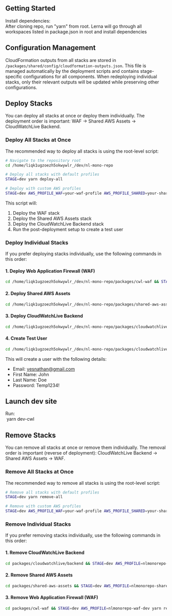 ## Getting Started

Install dependencies:  
After cloning repo, run "yarn" from root. Lerna will go through all workspaces listed in package.json in root and install dependencies  

## Configuration Management

CloudFormation outputs from all stacks are stored in `/packages/shared/config/cloudformation-outputs.json`. This file is managed automatically by the deployment scripts and contains stage-specific configurations for all components. When redeploying individual stacks, only their relevant outputs will be updated while preserving other configurations.

## Deploy Stacks

You can deploy all stacks at once or deploy them individually. The deployment order is important: WAF → Shared AWS Assets → CloudWatchLive Backend.


### Deploy All Stacks at Once

The recommended way to deploy all stacks is using the root-level script:

```bash
# Navigate to the repository root
cd /home/liqk1ugzoezh5okwywlr_/dev/nl-mono-repo

# Deploy all stacks with default profiles
STAGE=dev yarn deploy-all

# Deploy with custom AWS profiles
STAGE=dev AWS_PROFILE_WAF=your-waf-profile AWS_PROFILE_SHARED=your-shared-profile AWS_PROFILE_CWL=your-cwl-profile yarn deploy-all
```

This script will:
1. Deploy the WAF stack
2. Deploy the Shared AWS Assets stack
3. Deploy the CloudWatchLive Backend stack
4. Run the post-deployment setup to create a test user

### Deploy Individual Stacks

If you prefer deploying stacks individually, use the following commands in this order:

#### 1. Deploy Web Application Firewall (WAF)
```bash
cd /home/liqk1ugzoezh5okwywlr_/dev/nl-mono-repo/packages/cwl-waf && STAGE=dev AWS_PROFILE=nlmonorepo-waf-dev yarn deploy-waf
```

#### 2. Deploy Shared AWS Assets
```bash
cd /home/liqk1ugzoezh5okwywlr_/dev/nl-mono-repo/packages/shared-aws-assets && STAGE=dev AWS_PROFILE=nlmonorepo-shared-dev yarn deploy-shared
```

#### 3. Deploy CloudWatchLive Backend
```bash
cd /home/liqk1ugzoezh5okwywlr_/dev/nl-mono-repo/packages/cloudwatchlive/backend && STAGE=dev AWS_PROFILE=nlmonorepo-cwl-dev yarn deploy
```

#### 4. Create Test User
```bash
cd /home/liqk1ugzoezh5okwywlr_/dev/nl-mono-repo/packages/cloudwatchlive/backend && STAGE=dev AWS_PROFILE=nlmonorepo-cwl-dev yarn post-deploy
```

This will create a user with the following details:
- Email: vesnathan@gmail.com
- First Name: John
- Last Name: Doe
- Password: Temp1234!  

   
## Launch dev site  
Run:  
&nbsp;yarn dev-cwl  
  
## Remove Stacks

You can remove all stacks at once or remove them individually. The removal order is important (reverse of deployment): CloudWatchLive Backend → Shared AWS Assets → WAF.

### Remove All Stacks at Once

The recommended way to remove all stacks is using the root-level script:

```bash
# Remove all stacks with default profiles
STAGE=dev yarn remove-all

# Remove with custom AWS profiles
STAGE=dev AWS_PROFILE_WAF=your-waf-profile AWS_PROFILE_SHARED=your-shared-profile AWS_PROFILE_CWL=your-cwl-profile yarn remove-all
```

### Remove Individual Stacks

If you prefer removing stacks individually, use the following commands in this order:

#### 1. Remove CloudWatchLive Backend
```bash
cd packages/cloudwatchlive/backend && STAGE=dev AWS_PROFILE=nlmonorepo-cwl-dev yarn remove-cwl
```

#### 2. Remove Shared AWS Assets
```bash
cd packages/shared-aws-assets && STAGE=dev AWS_PROFILE=nlmonorepo-shared-dev yarn remove-shared
```

#### 3. Remove Web Application Firewall (WAF)
```bash
cd packages/cwl-waf && STAGE=dev AWS_PROFILE=nlmonorepo-waf-dev yarn remove-waf
```


